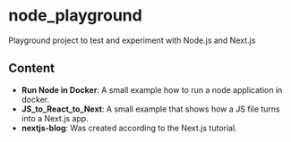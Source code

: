 # node_playground

Playground project to test and experiment with Node.js and Next.js

## Content

- __Run Node in Docker__: A small example how to run a node application in docker.
- __JS_to_React_to_Next__: A small example that shows how a JS file turns into a Next.js app.
- __nextjs-blog__: Was created according to the Next.js tutorial.
